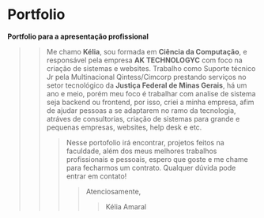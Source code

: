 # Portfolio
**Portfolio para a apresentação profissional**
>>Me chamo **Kélia**, sou formada em **Ciência da Computação**, e responsável pela empresa **AK TECHNOLOGYC** com foco na criação de sistemas e websites. Trabalho como Suporte técnico Jr pela Multinacional Qintess/Cimcorp prestando serviços no setor tecnológico da **Justiça Federal de Minas Gerais**, há um ano e meio, porém meu foco é trabalhar com analise de sistema seja backend ou frontend, por isso, criei a minha empresa, afim de ajudar pessoas a se adaptarem no ramo da tecnologia, atráves de consultorias, criação de sistemas para grande e pequenas empresas, websites, help desk e etc. 
>>>Nesse portofolio irá encontrar, projetos feitos na faculdade, além dos meus melhores trabalhos profissionais e pessoais, espero que goste e me chame para fecharmos um contrato. 
>>>Qualquer dúvida pode entrar em contato!
>>>>Atenciosamente,
>>>>>Kélia Amaral
